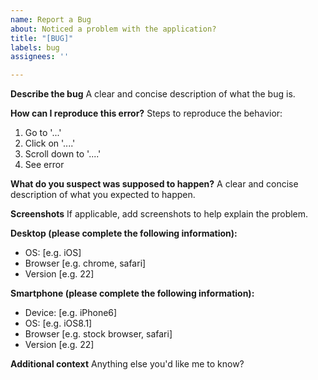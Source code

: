 ```yaml
---
name: Report a Bug
about: Noticed a problem with the application?
title: "[BUG]"
labels: bug
assignees: ''

---
```


**Describe the bug**
A clear and concise description of what the bug is.

**How can I reproduce this error?**
Steps to reproduce the behavior:
1. Go to '...'
2. Click on '....'
3. Scroll down to '....'
4. See error

**What do you suspect was supposed to happen?**
A clear and concise description of what you expected to happen.

**Screenshots**
If applicable, add screenshots to help explain the problem.

**Desktop (please complete the following information):**
 - OS: [e.g. iOS]
 - Browser [e.g. chrome, safari]
 - Version [e.g. 22]

**Smartphone (please complete the following information):**
 - Device: [e.g. iPhone6]
 - OS: [e.g. iOS8.1]
 - Browser [e.g. stock browser, safari]
 - Version [e.g. 22]

**Additional context**
Anything else you'd like me to know?
